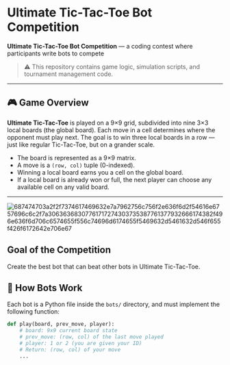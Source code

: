 #  Ultimate Tic-Tac-Toe Bot Competition

**Ultimate Tic-Tac-Toe Bot Competition** — a coding contest where participants write bots to compete

> ⚠️ This repository contains game logic, simulation scripts, and tournament management code.

---

## 🎮 Game Overview

**Ultimate Tic-Tac-Toe** is played on a 9×9 grid, subdivided into nine 3×3 local boards (the global board). Each move in a cell determines where the opponent must play next. The goal is to win three local boards in a row — just like regular Tic-Tac-Toe, but on a grander scale.

- The board is represented as a 9×9 matrix.
- A move is a `(row, col)` tuple (0-indexed).
- Winning a local board earns you a cell on the global board.
- If a local board is already won or full, the next player can choose any available cell on any valid board.

---
![687474703a2f2f7374617469632e7a7962756c756f2e636f6d2f54616e6757696c6c2f7a30636368307761717274303735387761377932666174382f496e636f6d706c6574655f556c74696d6174655f5469632d5461632d546f655f426f6172642e706e67](https://github.com/user-attachments/assets/ba4d93f1-5403-41ad-a73e-f6bd45b8c959)


## Goal of the Competition
Create the best bot that can beat other bots in Ultimate Tic-Tac-Toe.


## 📂 How Bots Work

Each bot is a Python file inside the `bots/` directory, and must implement the following function:

```python
def play(board, prev_move, player):
    # board: 9x9 current board state
    # prev_move: (row, col) of the last move played
    # player: 1 or 2 (you are given your ID)
    # Return: (row, col) of your move
    ...
